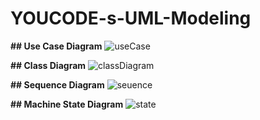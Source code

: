 # YOUCODE-s-UML-Modeling


**## Use Case Diagram**
![useCase](https://user-images.githubusercontent.com/77494902/143793351-e5b6aecc-4997-405b-bbde-466d57988c81.jpg)

**## Class Diagram**
![classDiagram](https://user-images.githubusercontent.com/77494902/143793356-aedbe5ba-589c-473c-a529-2927c26d005b.jpg)

**## Sequence Diagram**
![seuence](https://user-images.githubusercontent.com/77494902/143793363-cb9c4a12-d502-41f5-8925-23a75b304682.jpg)

**## Machine State Diagram**
![state](https://user-images.githubusercontent.com/77494902/143793367-cb121fcc-ee4a-4bc8-a812-2bdaeedf27b2.jpg)

